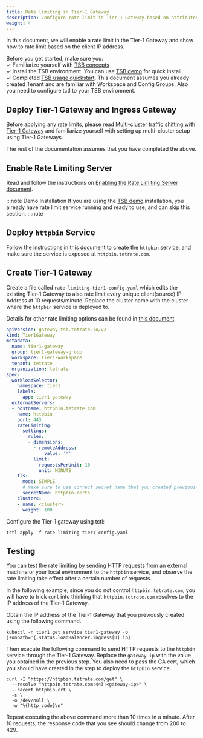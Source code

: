 ```yaml
---
title: Rate limiting in Tier-1 Gateway
description: Configure rate limit in Tier-1 Gateway based on attributes in the request such as headers, URL path/prefixes and client remote address.
weight: 4
---
```


In this document, we will enable a rate limit in the Tier-1 Gateway and show how to rate limit based on the client IP address.

Before you get started, make sure you: <br />
✓ Familiarize yourself with [TSB concepts](../../concepts/toc) <br/>
✓ Install the TSB environment. You can use [TSB demo](../../setup/self_managed/demo-installation) for quick install<br />
✓ Completed [TSB usage quickstart](../../quickstart). This document assumes you already created Tenant and are familiar with Workspace and Config Groups. Also you need to configure tctl to your TSB environment.<br/>

## Deploy Tier-1 Gateway and Ingress Gateway

Before applying any rate limits, please read [Multi-cluster traffic shifting with Tier-1 Gateway](../gateway/multi-cluster-traffic-shifting) and familiarize yourself with setting up multi-cluster setup using Tier-1 Gateways.

The rest of the documentation assumes that you have completed the above.

## Enable Rate Limiting Server

Read and follow the instructions on [Enabling the Rate Limiting Server document](./internal_rate_limiting).

:::note Demo Installation
If you are using the [TSB demo](../../setup/self_managed/demo-installation) installation, you already have rate limit service running and ready to use, and can skip this section.
:::note

## Deploy `httpbin` Service

Follow [the instructions in this document](../../reference/samples/httpbin) to create the `httpbin` service, and make sure the service is exposed at `httpbin.tetrate.com`.

## Create Tier-1 Gateway

Create a file called `rate-limiting-tier1-config.yaml` which edits the existing Tier-1 Gateway to also rate limit every unique client(source) IP Address at 10 requests/minute. Replace the cluster name with the cluster where the `httpbin` service is deployed to.

Details for other rate limiting options can be found in [this document](../../refs/tsb/gateway/v2/ingress_gateway#ratelimitdimension-1)

```yaml
apiVersion: gateway.tsb.tetrate.io/v2
kind: Tier1Gateway
metadata:
  name: tier1-gateway
  group: tier1-gateway-group
  workspace: tier1-workspace
  tenant: tetrate
  organization: tetrate
spec:
  workloadSelector:
    namespace: tier1
    labels:
      app: tier1-gateway
  externalServers:
  - hostname: httpbin.tetrate.com
    name: httpbin
    port: 443
    rateLimiting:
      settings:
        rules:
        - dimensions:
          - remoteAddress:
              value: '*'
          limit:
            requestsPerUnit: 10
            unit: MINUTE
    tls:
      mode: SIMPLE
      # make sure to use correct secret name that you created previously
      secretName: httpbin-certs
    clusters:
    - name: <cluster>
      weight: 100
```

Configure the Tier-1 gateway using tctl:

```bash{promptUser: "alice"}
tctl apply -f rate-limiting-tier1-config.yaml
```

## Testing

You can test the rate limiting by sending HTTP requests from an external machine or your local environment to the `httpbin` service, and observe the rate limiting take effect after a certain number of requests.

In the following example, since you do not control `httpbin.tetrate.com`, you will have to trick `curl` into thinking that `httpbin.tetrate.com` resolves to the IP address of the Tier-1 Gateway.

Obtain the IP address of the Tier-1 Gateway that you previously created using the following command.

```bash{promptUser: "alice"}
kubectl -n tier1 get service tier1-gateway -o jsonpath='{.status.loadBalancer.ingress[0].ip}'
```

Then execute the following command to send HTTP requests to the `httpbin` service through the Tier-1 Gateway. Replace the `gateway-ip` with the value you obtained in the previous step. You also need to pass the CA cert, which you should have created in the step to deploy the `httpbin` service. 
 
```bash{promptUser: "alice"}
curl -I "https://httpbin.tetrate.com/get" \
  --resolve "httpbin.tetrate.com:443:<gateway-ip>" \
  --cacert httpbin.crt \
  -s \
  -o /dev/null \
  -w "%{http_code}\n"
```

Repeat executing the above command more than 10 times in a minute. After 10 requests, the response code that you see should change from 200 to 429.

